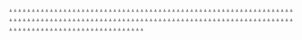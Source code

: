 <a href="https://techforlife.online">.</a>
<a href="https://ecoinnovators.online">.</a>
<a href="https://wellnessexperts.online">.</a>
<a href="https://gamedevstudio.online">.</a>
<a href="https://globaladventures.online">.</a>
<a href="https://greentechrevolution.online">.</a>
<a href="https://realestateinvesting.online">.</a>
<a href="https://ecorevolution.online">.</a>
<a href="https://startupvisionaries.online">.</a>
<a href="https://designerspaces.online">.</a>
<a href="https://wellnesspioneers.online">.</a>
<a href="https://ecoadventure.online">.</a>
<a href="https://innovatorscircle.online">.</a>
<a href="https://urbaninnovators.online">.</a>
<a href="https://fitnessexplorer.online">.</a>
<a href="https://creativenetwork.online">.</a>
<a href="https://urbanlivingsolutions.online">.</a>
<a href="https://adventureseekers.online">.</a>
<a href="https://moderntechsolutions.online">.</a>
<a href="https://fashionfinds.online">.</a>
<a href="https://fitnessvibes.online">.</a>
<a href="https://techiehaven.online">.</a>
<a href="https://foodiesparadise.online">.</a>
<a href="https://vrexperiences.online">.</a>
<a href="https://productlaunch.online">.</a>
<a href="https://innovatorhq.online">.</a>
<a href="https://lifestylerevolution.online">.</a>
<a href="https://travelgoals.online">.</a>
<a href="https://greenlivingtips.online">.</a>
<a href="https://vradventures.online">.</a>
<a href="https://contentcreatorshub.online">.</a>
<a href="https://newinnovations.online">.</a>
<a href="https://innovatorsonline.online">.</a>
<a href="https://fitnessaddicts.online">.</a>
<a href="https://diysolutions.online">.</a>
<a href="https://musicdiscovery.online">.</a>
<a href="https://remoteworkrevolution.online">.</a>
<a href="https://startuplife.online">.</a>
<a href="https://virtualrealityzone.online">.</a>
<a href="https://craftingmastery.online">.</a>
<a href="https://craftycreatives.online">.</a>
<a href="https://indieartists.online">.</a>
<a href="https://theartconnection.online">.</a>
<a href="https://lifestylemasters.online">.</a>
<a href="https://thestartupscene.online">.</a>
<a href="https://fashiondiscoveries.online">.</a>
<a href="https://digitalpros.online">.</a>
<a href="https://successjourney.online">.</a>
<a href="https://traveladventurers.online">.</a>
<a href="https://travelexploration.online">.</a>
<a href="https://artisticvision.online">.</a>
<a href="https://smartgadgethub.online">.</a>
<a href="https://lifehacksonline.online">.</a>
<a href="https://codingcorner.online">.</a>
<a href="https://adventurejourney.online">.</a>
<a href="https://thetechhaven.online">.</a>
<a href="https://familyjourney.online">.</a>
<a href="https://entrepreneursclub.online">.</a>
<a href="https://startupmentors.online">.</a>
<a href="https://fashioninnovators.online">.</a>
<a href="https://futurespaces.online">.</a>
<a href="https://trendydesigns.online">.</a>
<a href="https://beautyinnovators.online">.</a>
<a href="https://startupvibes.online">.</a>
<a href="https://careerexperts.online">.</a>
<a href="https://startuphustle.online">.</a>
<a href="https://wellnessstrategies.online">.</a>
<a href="https://digitalpathfinders.online">.</a>
<a href="https://artinnovation.online">.</a>
<a href="https://socialmediaexperts.online">.</a>
<a href="https://gamingrevolution.online">.</a>
<a href="https://ecomindset.online">.</a>
<a href="https://techtransformations.online">.</a>
<a href="https://cricketliveipl.com/">.</a>
<a href="feedbuzzs.com">.</a>
<a href="hunnibunch.com">.</a>
<a href="zeemeg.com">.</a>
<a href="sportsstreem.com">.</a>
<a href="mozzipp.com">.</a>
<a href="whoopnetwork.com">.</a>
<a href="https://derekdemars.com">.</a>
<a href="https://onlinecaseconverter.org/">.</a>
<a href="http://ballebaaji.com/">.</a>
<a href="https://boxercontest.com">.</a>
<a href="https://techforlife.online">.</a>
<a href="https://ecoinnovators.online">.</a>
<a href="https://wellnessexperts.online">.</a>
<a href="https://gamedevstudio.online">.</a>
<a href="https://globaladventures.online">.</a>
<a href="https://greentechrevolution.online">.</a>
<a href="https://realestateinvesting.online">.</a>
<a href="https://ecorevolution.online">.</a>
<a href="https://startupvisionaries.online">.</a>
<a href="https://designerspaces.online">.</a>
<a href="https://wellnesspioneers.online">.</a>
<a href="https://ecoadventure.online">.</a>
<a href="https://innovatorscircle.online">.</a>
<a href="https://urbaninnovators.online">.</a>
<a href="https://fitnessexplorer.online">.</a>
<a href="https://creativenetwork.online">.</a>
<a href="https://urbanlivingsolutions.online">.</a>
<a href="https://adventureseekers.online">.</a>
<a href="https://moderntechsolutions.online">.</a>
<a href="https://fashionfinds.online">.</a>
<a href="https://fitnessvibes.online">.</a>
<a href="https://techiehaven.online">.</a>
<a href="https://foodiesparadise.online">.</a>
<a href="https://vrexperiences.online">.</a>
<a href="https://productlaunch.online">.</a>
<a href="https://innovatorhq.online">.</a>
<a href="https://lifestylerevolution.online">.</a>
<a href="https://travelgoals.online">.</a>
<a href="https://greenlivingtips.online">.</a>
<a href="https://vradventures.online">.</a>
<a href="https://contentcreatorshub.online">.</a>
<a href="https://newinnovations.online">.</a>
<a href="https://innovatorsonline.online">.</a>
<a href="https://fitnessaddicts.online">.</a>
<a href="https://diysolutions.online">.</a>
<a href="https://musicdiscovery.online">.</a>
<a href="https://remoteworkrevolution.online">.</a>
<a href="https://startuplife.online">.</a>
<a href="https://virtualrealityzone.online">.</a>
<a href="https://craftingmastery.online">.</a>
<a href="https://craftycreatives.online">.</a>
<a href="https://indieartists.online">.</a>
<a href="https://theartconnection.online">.</a>
<a href="https://lifestylemasters.online">.</a>
<a href="https://thestartupscene.online">.</a>
<a href="https://fashiondiscoveries.online">.</a>
<a href="https://digitalpros.online">.</a>
<a href="https://successjourney.online">.</a>
<a href="https://traveladventurers.online">.</a>
<a href="https://travelexploration.online">.</a>
<a href="https://artisticvision.online">.</a>
<a href="https://smartgadgethub.online">.</a>
<a href="https://lifehacksonline.online">.</a>
<a href="https://codingcorner.online">.</a>
<a href="https://adventurejourney.online">.</a>
<a href="https://thetechhaven.online">.</a>
<a href="https://familyjourney.online">.</a>
<a href="https://entrepreneursclub.online">.</a>
<a href="https://startupmentors.online">.</a>
<a href="https://fashioninnovators.online">.</a>
<a href="https://futurespaces.online">.</a>
<a href="https://trendydesigns.online">.</a>
<a href="https://beautyinnovators.online">.</a>
<a href="https://startupvibes.online">.</a>
<a href="https://careerexperts.online">.</a>
<a href="https://startuphustle.online">.</a>
<a href="https://wellnessstrategies.online">.</a>
<a href="https://digitalpathfinders.online">.</a>
<a href="https://artinnovation.online">.</a>
<a href="https://socialmediaexperts.online">.</a>
<a href="https://gamingrevolution.online">.</a>
<a href="">.</a>
